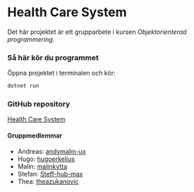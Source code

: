 # Health Care System
Det här projektet är ett grupparbete i kursen *Objektorienterad programmering*.

### Så här kör du programmet
Öppna projektet i terminalen och kör:
```bash
dotnet run
```

### GitHub repository
[Health Care System](https://github.com/andymalm-ux/health-care-system)

#### Gruppmedlemmar
- Andreas: [andymalm-ux](https://github.com/andymalm-ux) 
- Hugo: [hugoerkelius](https://github.com/hugoerkelius) 
- Malin: [malinkytta](https://github.com/malinkytta) 
- Stefan: [Steff-hub-max](https://github.com/Steff-hub-max) 
- Thea: [theazukanovic](https://github.com/theazukanovic) 
